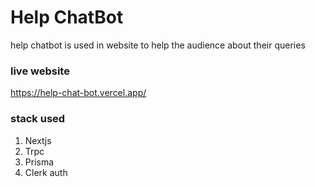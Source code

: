 # Help ChatBot

help chatbot is used in website to help the audience about their queries

### live website

https://help-chat-bot.vercel.app/

### stack used

1. Nextjs
2. Trpc
3. Prisma
4. Clerk auth
